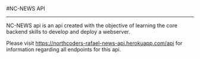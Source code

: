 #NC-NEWS API

**************************

  NC-NEWS api is an api created with the objective of learning the core backend skills to develop and deploy a webserver.
  
  Please visit https://northcoders-rafael-news-api.herokuapp.com/api for information regarding all endpoints for this api.
